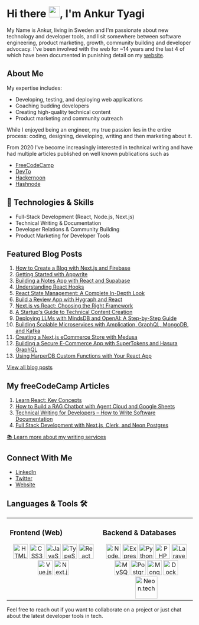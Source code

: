 # Hi there <img src="https://raw.githubusercontent.com/MartinHeinz/MartinHeinz/master/wave.gif" width="30px">, I'm Ankur Tyagi

My Name is Ankur, living in Sweden and I'm passionate about new technology and developer tools, and I sit somewhere between software engineering, product marketing, growth, community building and developer advocacy. I've been involved with the web for ~14 years and the last 4 of which have been documented in punishing detail on my [website](https://theankurtyagi.com/).

## About Me

My expertise includes:
- Developing, testing, and deploying web applications
- Coaching budding developers
- Creating high-quality technical content
- Product marketing and community outreach

While I enjoyed being an engineer, my true passion lies in the entire process: coding, designing, developing, writing and then marketing about it.

From 2020 I've become increasingly interested in technical writing and have had multiple articles published on well known publications such as

- [FreeCodeCamp](https://www.freecodecamp.org/news/author/theankurtyagi/)
- [DevTo](https://dev.to/tyaga001)
- [Hackernoon](https://hackernoon.com/u/theankurtyagi)
- [Hashnode](https://hashnode.com/@TheAnkurTyagi)

## 🔧 Technologies & Skills

- Full-Stack Development (React, Node.js, Next.js)
- Technical Writing & Documentation
- Developer Relations & Community Building
- Product Marketing for Developer Tools

## Featured Blog Posts

1. [How to Create a Blog with Next.js and Firebase](https://theankurtyagi.com/how-to-create-blog-with-nextjs-and-firebase/)
2. [Getting Started with Appwrite](https://theankurtyagi.com/appwrite/)
3. [Building a Notes App with React and Supabase](https://theankurtyagi.com/notes-app-react-supabase/)
4. [Understanding React Hooks](https://theankurtyagi.com/react-hooks/)
5. [React State Management: A Complete In-Depth Look](https://theankurtyagi.com/react-state-management-a-complete-in-depth-look-at-hooks-context-api-and-redux/)
6. [Build a Review App with Hygraph and React](https://theankurtyagi.com/build-review-app-hygraph-react/)
7. [Next.js vs React: Choosing the Right Framework](https://theankurtyagi.com/nextjs-vs-react/)
8. [A Startup's Guide to Technical Content Creation](https://theankurtyagi.com/a-startups-guide-to-technical-content-creation/)
9. [Deploying LLMs with MindsDB and OpenAI: A Step-by-Step Guide](https://theankurtyagi.com/a-step-by-step-guide-for-deploying-llms-with-mindsdb-and-openai/)
10. [Building Scalable Microservices with Amplication, GraphQL, MongoDB, and Kafka](https://theankurtyagi.com/building-scalable-microservices-with-amplication-graphql-mongodb-and-kafka/)
11. [Creating a Next.js eCommerce Store with Medusa](https://theankurtyagi.com/use-medusa-to-create-a-next-js-ecommerce-store/)
12. [Building a Secure E-Commerce App with SuperTokens and Hasura GraphQL](https://theankurtyagi.com/build-a-secure-e-commerce-app-with-supertokens-and-hasura-graphql/)
13. [Using HarperDB Custom Functions with Your React App](https://theankurtyagi.com/how-to-use-harperdb-custom-functions-with-your-react-app/)

[View all blog posts](https://theankurtyagi.com/blog)

## My freeCodeCamp Articles

1. [Learn React: Key Concepts](https://www.freecodecamp.org/news/learn-react-key-concepts/)
2. [How to Build a RAG Chatbot with Agent Cloud and Google Sheets](https://www.freecodecamp.org/news/build-a-rag-chatbot-agent-cloud-google-sheets/)
3. [Technical Writing for Developers – How to Write Software Documentation](https://www.freecodecamp.org/news/technical-writing-for-developers/)
4. [Full Stack Development with Next.js, Clerk, and Neon Postgres](https://www.freecodecamp.org/news/nextjs-clerk-neon-fullstack-development/)


[📚 Learn more about my writing services](https://theankurtyagi.com/blogging-service/)


## Connect With Me

- [LinkedIn](https://linkedin.com/in/tyaga001)
- [Twitter](https://twitter.com/TheAnkurTyagi)
- [Website](https://theankurtyagi.com/)

## Languages & Tools 🛠 

<div align="center">
  <table>
    <tr>
      <td valign="top" width="50%">
        <h3>Frontend (Web)</h3>
        <div align="center">
          <img src="https://cdn.jsdelivr.net/gh/devicons/devicon/icons/html5/html5-original.svg" alt="HTML5" width="40" height="40"/>
          <img src="https://cdn.jsdelivr.net/gh/devicons/devicon/icons/css3/css3-original.svg" alt="CSS3" width="40" height="40"/>
          <img src="https://cdn.jsdelivr.net/gh/devicons/devicon/icons/javascript/javascript-original.svg" alt="JavaScript" width="40" height="40"/>
          <img src="https://cdn.jsdelivr.net/gh/devicons/devicon/icons/typescript/typescript-original.svg" alt="TypeScript" width="40" height="40"/>
          <img src="https://cdn.jsdelivr.net/gh/devicons/devicon/icons/react/react-original.svg" alt="React" width="40" height="40"/>
          <img src="https://cdn.jsdelivr.net/gh/devicons/devicon/icons/vuejs/vuejs-original.svg" alt="Vue.js" width="40" height="40"/>
          <img src="https://cdn.jsdelivr.net/gh/devicons/devicon/icons/nextjs/nextjs-original.svg" alt="Next.js" width="40" height="40"/>
        </div>
      </td>
      <td valign="top" width="50%">
        <h3>Backend & Databases</h3>
        <div align="center">
          <img src="https://cdn.jsdelivr.net/gh/devicons/devicon/icons/nodejs/nodejs-original.svg" alt="Node.js" width="40" height="40"/>
          <img src="https://cdn.jsdelivr.net/gh/devicons/devicon/icons/express/express-original.svg" alt="Express.js" width="40" height="40"/>
          <img src="https://cdn.jsdelivr.net/gh/devicons/devicon/icons/python/python-original.svg" alt="Python" width="40" height="40"/>
          <img src="https://cdn.jsdelivr.net/gh/devicons/devicon/icons/php/php-original.svg" alt="PHP" width="40" height="40"/>
          <img src="https://cdn.jsdelivr.net/gh/devicons/devicon/icons/laravel/laravel-plain.svg" alt="Laravel" width="40" height="40"/>
          <img src="https://cdn.jsdelivr.net/gh/devicons/devicon/icons/mysql/mysql-original.svg" alt="MySQL" width="40" height="40"/>
          <img src="https://cdn.jsdelivr.net/gh/devicons/devicon/icons/postgresql/postgresql-original.svg" alt="PostgreSQL" width="40" height="40"/>
          <img src="https://cdn.jsdelivr.net/gh/devicons/devicon/icons/mongodb/mongodb-original.svg" alt="MongoDB" width="40" height="40"/>
          <img src="https://cdn.jsdelivr.net/gh/devicons/devicon/icons/docker/docker-original.svg" alt="Docker" width="40" height="40"/>
          <img src="https://neon.tech/favicon/apple-touch-icon.png" alt="Neon.tech" width="60" height="60"/>
        </div>
      </td>
    </tr>
  </table>
</div>

Feel free to reach out if you want to collaborate on a project or just chat about the latest developer tools in tech.
